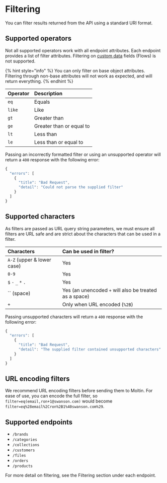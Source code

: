 # Filtering

You can filter results returned from the API using a standard URI format.

## Supported operators

Not all supported operators work with all endpoint attributes. Each endpoint provides a list of filter attributes. Filtering on [custom data](../../advanced/custom-data/) fields \(Flows\) is not supported.

{% hint style="info" %}
You can only filter on base object attributes. Filtering through non-base attributes will not work as expected, and will return everything.
{% endhint %}

| **Operator** | **Description** |
| :--- | :--- |
| `eq` | Equals |
| `like` | Like |
| `gt` | Greater than |
| `ge` | Greater than or equal to |
| `lt` | Less than |
| `le` | Less than or equal to |

Passing an incorrectly formatted filter or using an unsupported operator will return a `400` response with the following error:

```javascript
{
  "errors": [
    {
      "title": "Bad Request",
      "detail": "Could not parse the supplied filter"
    }
  ]
}
```

## Supported characters

As filters are passed as URL query string parameters, we must ensure all filters are URL safe and are strict about the characters that can be used in a filter.

| Characters | Can be used in filter? |
| :--- | :--- |
| `A-Z` \(upper & lower case\) | Yes |
| `0-9` | Yes |
| `$` `-` `_` `*` `.`  | Yes |
|  `` \(space\) | Yes \(an unencoded `+` will also be treated as a space\) |
| `+` | Only when URL encoded \(`%2B`\) |

Passing unsupported characters will return a `400` response with the following error:

```javascript
{
  "errors": [
    {
      "title": "Bad Request",
      "detail": "The supplied filter contained unsupported characters"
    }
  ]
}
```

## URL encoding filters

We recommend URL encoding filters before sending them to Moltin. For ease of use, you can encode the full filter, so `filter=eq(email,ron+1@swanson.com)` would become `filter=eq%28email%2Cron%2B1%40swanson.com%29`.

## Supported endpoints

* `/brands`
* `/categories`
* `/collections`
* `/customers`
* `/files`
* `/orders`
* `/products`

For more detail on filtering, see the Filtering section under each endpoint.

